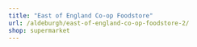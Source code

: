 ```yaml
---
title: "East of England Co-op Foodstore"
url: /aldeburgh/east-of-england-co-op-foodstore-2/
shop: supermarket
---
```

